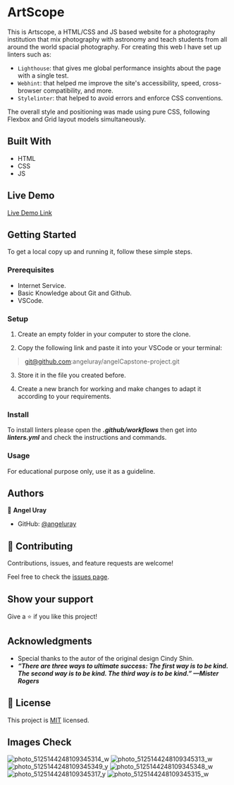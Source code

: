 # ArtScope

This is Artscope, a HTML/CSS and JS based website for a photography institution that mix photography with astronomy and teach students from all around the world spacial photography. For creating this web I have set up linters such as:

- `Lighthouse`: that gives me global performance insights about the page with a single test.
- `Webhint`: that helped me improve the site's accessibility, speed, cross-browser compatibility, and more.
- `Stylelinter`: that helped to avoid errors and enforce CSS conventions. 

The overall style and positioning was made using pure CSS, following Flexbox and Grid layout models simultaneously.

## Built With

- HTML
- CSS
- JS

## Live Demo

[Live Demo Link](https://angeluray.github.io/angelCapstone-project/)

## Getting Started

To get a local copy up and running it, follow these simple steps.

### Prerequisites

- Internet Service.
- Basic Knowledge about Git and Github.
- VSCode.

### Setup

1. Create an empty folder in your computer to store the clone.

2. Copy the following link and paste it into your VSCode or your terminal:

> git@github.com:angeluray/angelCapstone-project.git

3. Store it in the file you created before.

4. Create a new branch for working and make changes to adapt it according to your requirements.

### Install

To install linters please open the ***.github/workflows*** then get into ***linters.yml*** and check the instructions and commands.

### Usage

For educational purpose only, use it as a guideline.

## Authors

👤 **Angel Uray**

- GitHub: [@angeluray](https://github.com/angeluray)

## 🤝 Contributing

Contributions, issues, and feature requests are welcome!

Feel free to check the [issues page](../../issues/).

## Show your support

Give a ⭐️ if you like this project!

## Acknowledgments

- Special thanks to the autor of the original design Cindy Shin.
- ***“There are three ways to ultimate success: The first way is to be kind. The second way is to be kind. The third way is to be kind.” —Mister Rogers***

## 📝 License

This project is [MIT](./MIT.md) licensed.

## Images Check

![photo_5125144248109345314_w](https://user-images.githubusercontent.com/97189760/181871797-bb7326fc-b74a-4db3-b3e6-b09d8cdf5a0a.jpg)
![photo_5125144248109345313_w](https://user-images.githubusercontent.com/97189760/181871798-10e24b12-2d50-4314-a1dd-500a4c572f4b.jpg)
![photo_5125144248109345349_y](https://user-images.githubusercontent.com/97189760/181871814-f1939b99-923f-4375-b840-0ff7c5d824b3.jpg)
![photo_5125144248109345348_w](https://user-images.githubusercontent.com/97189760/181871816-df5c36af-1953-4515-8ce4-bdfab3f5268b.jpg)
![photo_5125144248109345317_y](https://user-images.githubusercontent.com/97189760/181871817-d0a86f8a-c9c5-49f6-b09f-b173540b0eaa.jpg)
![photo_5125144248109345315_w](https://user-images.githubusercontent.com/97189760/181871818-38dca4bd-fefc-4850-a654-0f3800537783.jpg)

